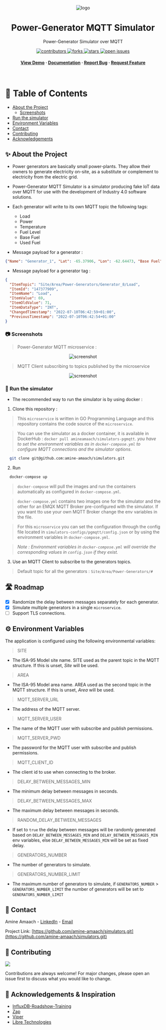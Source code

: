 <div align="center">

  <img src="docs/pgmqtt.png" alt="logo"/>
  <h1>Power-Generator MQTT Simulator</h1>
  
  <p>
    Power-Generator Simulator over MQTT
  </p>
  
<!-- Badges -->
<p>
  <a href="https://github.com/amine-amaach/simulators/graphs/contributors">
    <img src="https://img.shields.io/github/contributors/amine-amaach/simulators" alt="contributors" />
  </a>
  <a href="https://github.com/amine-amaach/simulators/network/members">
    <img src="https://img.shields.io/github/forks/amine-amaach/simulators" alt="forks" />
  </a>
  <a href="https://github.com/amine-amaach/simulators/stargazers">
    <img src="https://img.shields.io/github/stars/amine-amaach/simulators" alt="stars" />
  </a>
  <a href="https://github.com/amine-amaach/simulators/issues/">
    <img src="https://img.shields.io/github/issues/amine-amaach/simulators" alt="open issues" />
  </a>
</p>
   
<h4>
    <a href="https://github.com/amine-amaach/simulators/">View Demo</a>
  <span> · </span>
    <a href="https://github.com/amine-amaach/simulators/">Documentation</a>
  <span> · </span>
    <a href="https://github.com/amine-amaach/simulators/issues/">Report Bug</a>
  <span> · </span>
    <a href="https://github.com/amine-amaach/simulators/issues/">Request Feature</a>
  </h4>
</div>

<br />

<!-- Table of Contents -->
# 📒 Table of Contents

- [About the Project](#✨-about-the-project)
  * [Screenshots](#📷-screenshots)
  <!-- * [Environment Variables](#key-environment-variables) -->
- [Run the simulator](#🏃-run-the-simulator)
- [Environment Variables](#⚙️-environment-variables)
- [Contact](#🤝-contact)
- [Contributing](#👋-contributing)
- [Acknowledgements](#💎-acknowledgements)

  

<!-- About the Project -->
## ✨ About the Project

* Power generators are basically small power-plants. They allow their owners to generate electricity on-site, as a substitute or complement to electricity from the electric grid.
* Power-Generator MQTT Simulator is a simulator producing fake IoT data over MQTT for use with the development of Industry 4.0 software solutions.
* Each generator will write to its own MQTT topic the following tags:
  - Load
  - Power
  - Temperature
  - Fuel Level
  - Base Fuel
  - Used Fuel

* Message payload for a generator :
```json
{"Name": "Generator_1", "Lat": -65.37906, "Lon": -62.64473, "Base Fuel": 909.3602}
```
* Message payload for a generator tag :
```json
{
  "ItemTopic": "Site/Area/Power-Generators/Generator_8/Load",
  "ItemId": "147377909",
  "ItemName": "Load",
  "ItemValue": 69,
  "ItemOldValue": 71,
  "ItemDataType": "INT",
  "ChangedTimestamp": "2022-07-10T06:42:59+01:00",
  "PreviousTimestamp": "2022-07-10T06:42:54+01:00"
}
```


<!-- Screenshots -->
### 📷 Screenshots

> Power-Generator MQTT microservice :
<div align="center"> 
  <img src="docs/screenshots/screenshot-v1.0.0.png" alt="screenshot" />
</div>

> MQTT Client subscribing to topics published by the microservice
<div align="center"> 
  <img src="docs/screenshots/screenshot-MQTT-Explorer-v1.0.0.png" alt="screenshot" />
</div>

<!-- Run Locally -->
### 🏃 Run the simulator

* The recommended way to run the simulator is by using docker : 

1. Clone this repository :
> This `microservice` is written in GO Programming Language and this repository contains the code source of the `microservice`.

> You can use the simulator as a docker container, it is available in DockerHub :
`docker pull amineamaach/simulators-pgmqtt`.
_you have to set the environment variables as in `docker-compose.yml` to configure MQTT connections and the simulator options_.

```bash
  git clone git@github.com:amine-amaach/simulators.git
```

2. Run

```bash
  docker-compose up
```
> `docker-compose` will pull the images and run the containers automatically as configured in `docker-compose.yml`.

> `docker-compose.yml` contains two images one for the simulator and the other for an EMQX MQTT Broker pre-configured with the simulator. If you want tto use your own MQTT Broker change the env variables in the file.

> For this `microservice` you can set the configuration through the config file located in `simulators-configs/pgmqtt/config.json` or by using the environment variables in `docker-compose.yml`.

> _Note : Environment variables in `docker-compose.yml` will override the corresponding values in `config.json` if they exist._

3. Use an MQTT Client to subscribe to the generators topics.
> Default topic for all the generators : `Site/Area/Power-Generators/#` 

<!-- Roadmap -->
## 🛣️ Roadmap

- [x] Randomize the delay between messages separately for each generator.
- [x] Simulate multiple generators in a single `microservice`. 
- [ ] Support TLS connections.

## ⚙️ Environment Variables
The application is configured using the following environmental variables:

> SITE

* The ISA-95 Model site name. SITE used as the parent topic in the MQTT structure. If this is unset, _Site_ will be used.

> AREA

* The ISA-95 Model area name. AREA used as the second topic in the MQTT structure. If this is unset, _Area_ will be used.

> MQTT_SERVER_URL

* The address of the MQTT server.

> MQTT_SERVER_USER

* The name of the MQTT user with subscribe and publish permissions.

> MQTT_SERVER_PWD

* The password for the MQTT user with subscribe and publish permissions.

> MQTT_CLIENT_ID

* The client id to use when connecting to the broker.

> DELAY_BETWEEN_MESSAGES_MIN

* The minimum delay between messages in seconds. 

> DELAY_BETWEEN_MESSAGES_MAX

* The maximum delay between messages in seconds. 

> RANDOM_DELAY_BETWEEN_MESSAGES

* If set to `true` the delay between messages will be randomly generated based on `DELAY_BETWEEN_MESSAGES_MIN` and `DELAY_BETWEEN_MESSAGES_MIN` env variables, else `DELAY_BETWEEN_MESSAGES_MIN` will be set as fixed delay.

> GENERATORS_NUMBER

* The number of generators to simulate.

> GENERATORS_NUMBER_LIMIT

* The maximum number of generators to simulate, if `GENERATORS_NUMBER` > `GENERATORS_NUMBER_LIMIT` the number of generators will be set to `GENERATORS_NUMBER_LIMIT`



<!-- Contact -->
## 🤝 Contact

Amine Amaach - [LinkedIn](https://www.linkedin.com/in/amine-amaach/) - [Email](amine.amaach@um6p.ma)

Project Link: [https://github.com/amine-amaach/simulators.git](https://github.com/amine-amaach/simulators.git)

<!-- Contributing -->
## 👋 Contributing

<a href="https://github.com/amine-amaach/simulators/graphs/contributors">
  <img src="https://contrib.rocks/image?repo=amine-amaach/simulators" />
</a>


Contributions are always welcome!
For major changes, please open an issue first to discuss what you would like to change.

<!-- Acknowledgments -->
## 💎 Acknowledgements & Inspiration

<!-- Use this section to mention useful resources and libraries that you have used in your projects. -->

 - [InfluxDB-Roadshow-Training](https://github.com/InfluxCommunity/InfluxDB-Roadshow-Training) 
 - [Zap](https://github.com/uber-go/zap)
 - [Viper](https://github.com/spf13/viper)
 - [Libre Technologies](https://github.com/Spruik/libre-common)
